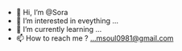- 👋 Hi, I’m @Sora
- 👀 I’m interested in eveything ...
- 🌱 I’m currently learning ...
- 📫 How to reach me ? ...msoul0981@gmail.com

<!---
MoritaSora/MoritaSora is a ✨ special ✨ repository because its `README.md` (this file) appears on your GitHub profile.
You can click the Preview link to take a look at your changes.
--->
